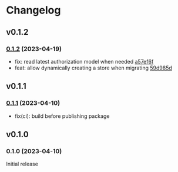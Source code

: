 # Changelog

## v0.1.2

### [0.1.2](https://github.com/rhamzeh/openfga-cli/compare/v0.1.1...v0.1.2) (2023-04-19)

- fix: read latest authorization model when needed [a57ef6f](https://github.com/rhamzeh/openfga-cli/commit/a57ef6f2807f9a7d0d6ea0fc3309ddb4625bec09)
- feat: allow dynamically creating a store when migrating [59d985d](https://github.com/rhamzeh/openfga-cli/commit/59d985d681e757212ec146ddb72ffdde9789c6af)

## v0.1.1

### [0.1.1](https://github.com/rhamzeh/openfga-cli/compare/v0.1.0...v0.1.1) (2023-04-10)

- fix(ci): build before publishing package

## v0.1.0

### 0.1.0 (2023-04-10)

Initial release